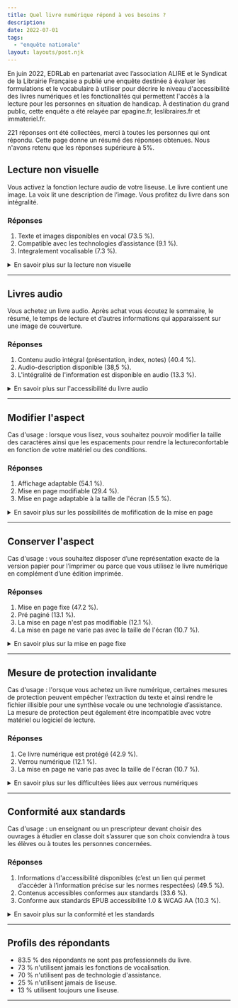 ```yaml
---
title: Quel livre numérique répond à vos besoins ? 
description: 
date: 2022-07-01
tags:
  - "enquête nationale"
layout: layouts/post.njk
---
```


En juin 2022, EDRLab en partenariat avec l’association ALIRE et le Syndicat de la Librairie Française a publié une enquête destinée à évaluer les formulations et le vocabulaire à utiliser pour décrire le niveau d'accessibilité des livres numériques et les fonctionalités qui permettent l'accès à la lecture pour les personnes en situation de handicap. À destination du grand public, cette enquête a été relayée par epagine.fr, leslibraires.fr et immateriel.fr.

221 réponses ont été collectées, merci à toutes les personnes qui ont répondu. Cette page donne un résumé des réponses obtenues. Nous n'avons retenu que les réponses supérieure à 5%.

<article id="accessModeTextual">
<h2>Lecture non visuelle</h2>
<p>Vous activez la fonction lecture audio de votre liseuse. Le livre contient une image. La voix lit une description de l’image. Vous profitez du livre dans son intégralité.</p>
<h3>Réponses</h3>
<ol>
<li>Texte et images disponibles en vocal (73.5 %).</li>
<li>Compatible avec les technologies d’assistance (9.1 %).</li>
<li>Integralement vocalisable (7.3 %).</li>
</ol>

<details><summary>En savoir plus sur la lecture non visuelle</summary>
<ul>
<li>Définition : le contenu du livre numérique est intégralement consultable en texte, les autres médias nécessaires à la compréhension sont décrits ou disposent d’une alternative textuelle.</li>
	<li>Exemple :
	<div class="ckeditor-html5-video" style="text-align: center;">
	<video controls="controls" controlslist="nodownload" src="https://raw.githubusercontent.com/edition-accessible/vocabulaire/main/docs/statics/thorium-descr-imgs.m4v" width="480px" aria-describedby="transcriptionThoriumVocal"></video>
	</div><span id="transcriptionThoriumVocal">Transcription : la voix de synthése lit le titre puis la description de l'image. Un surlignage jaune permet d'identifier que c'est l'image qui est lue.</span>.</li>
	<li>Précisions : la plupart des publications numériques disponiblesincluent leur contenu en texte numérique et peuvent indiquer qu’elles sont adaptées aux lecteurs d’écran. Les exceptions sont les publications dont une partie du contenu essentiel à la compréhension n’est inclus que dans des images, comme des graphiques, des tableaux ou des équations présentés sous forme d’images, et les publications dont l’apparence fixe est créée par une image de chaque page au lieu d’un texte véritable.</li>
</ul>
</details>
</article><hr/>
<article>
<h2 id="accessModeAuditory">Livres audio</h2>
<p>Vous achetez un livre audio. Après achat vous écoutez le sommaire, le résumé, le temps de lecture et d’autres informations qui apparaissent sur une image de couverture. </p>
<h3>Réponses</h3>
<ol>
<li>Contenu audio intégral (présentation, index, notes) (40.4 %).</li>
<li>Audio-description disponible (38,5 %).</li>
<li>L'intégralité de l'information est disponible en audio (13.3 %).</li>
</ol>

<details><summary>En savoir plus sur l'accessibilité du livre audio</summary>
<ul>
<li>Exemple : <img alt="Capture d'écran d'un dossier contenant des fichiers MP3 et un fichier couverture.mp3" src="https://raw.githubusercontent.com/edition-accessible/vocabulaire/main/docs/statics/image3.png">.</li>
<li>Définition : indication que cette publication peut être lue intégralement en mode audio. Cette désignation s’applique même si le texte est également disponible avec l’audio.</li>
<li>Précisions : les livres audio présentés sans texte sont considérés comme des publications optimisées. Ils ne répondent pas à toutes les exigences en matière d’accessibilité et ne seront donc pas identifiés lors du filtrage des publications “accessibles”, mais ils donnent accès à la publication à des utilisateurs spécifiques qui ont besoin de l’audio. Le fait de permettre aux utilisateurs d’être autonomes pour chercher dans une collection toutes les publications avec le son intégral aidera ces utilisateurs et le fait d’inclure cette information dans les métadonnées affichées alertera également les utilisateurs pour lesquels le son est inaccessible.</li>
</ul>
</details>
</article><hr/>
<article>
<h2 id="displayTransformability"> Modifier l'aspect</h2>
<p>Cas d'usage : lorsque vous lisez, vous souhaitez pouvoir modifier la taille des caractères ainsi que les espacements pour rendre la lectureconfortable en fonction de votre matériel ou des conditions.</p>

<h3>Réponses</h3>
<ol>
<li>Affichage adaptable (54.1 %).</li>
<li>Mise en page modifiable (29.4 %).</li>
<li>Mise en page adaptable à la taille de l'écran (5.5 %).</li>
</ol>

<details><summary>En savoir plus sur les possibilités de mofification de la mise en page</summary>
<ul>
<li>Exemple : <img alt="Dans l'interface de Thorium, l'aspect du livre est modifié : le fonc passe en en sépia puis en noir ; la police est grossie puis modifiée, les espacements des lignes sont agrandis." src="https://raw.githubusercontent.com/edition-accessible/vocabulaire/main/docs/statics/thorium_adjust_txt.gif">.</li>
<li>Définition : Lors de sa lecture, la mise en forme du fichier est adaptée aux besoins de l’utilisateur (taille adaptée à l’écran, police, taille de la police, espacements, etc.) en fonction des possibilités du logiciel de lecture.</li>	<li>Précisions : cela concerne les livres numériques au format EPUB (quand la mise en page n’est pas fixe), Kindle, Books ou HTML.</li>
</ul>
</details>
</article><hr/>
<article id="displayTransformabilityNo">
<h2>Conserver l'aspect</h2>
<p>Cas d'usage : vous souhaitez disposer d’une représentation exacte de la version papier pour l’imprimer ou parce que vous utilisez le livre numérique en complément d’une édition imprimée.</p>
<h3>Réponses</h3>
<ol>
<li>Mise en page fixe (47.2 %).</li>
<li>Pré paginé (13.1 %).</li>
<li>La mise en page n'est pas modifiable (12.1 %).</li>
<li>La mise en page ne varie pas avec la taille de l'écran (10.7 %).</li>
</ol>

<details><summary>En savoir plus sur la mise en page fixe</summary>
<ul>
<li>Exemple : <a href="https://ressources.sesamath.net/coll_docs/cah/valide/manuel_chapitre_2014_2SP1.pdf">Une page d'un manuel scolaire dont la mise en page structure fortement la lecture.</a><br/><img alt="" src="https://raw.githubusercontent.com/edition-accessible/vocabulaire/main/docs/statics/image6.png" style="width: 319.71px; height: 502.60px; margin-left: 0.00px; margin-top: 0.00px; transform: rotate(0.00rad) translateZ(0px); -webkit-transform: rotate(0.00rad) translateZ(0px);" title="">.</li>
<li>Définition : Lors de sa lecture, la mise en forme du fichier n’est pas modifiée quelle que soit la taille de l’écran. L’utilisateur ne peut pas modifier la police ou les espacements.</li>
<li>Précisions : les mises en page fixes sont par nature difficilement accessibles car elle sne peremttent pas d'ajuster le texte à sa vision ou à son écran. Il ets aussi particuliérement complexe d'assurer leur restitution correcte par une technologie d'assistance comme un lecteur d'écran qui assure la retsitution vocale ou braille. Par ailleurs la pagination de référence de l'original peut-être ajoutée dans un format EPUB ou HTML et rendue disponible via un menu spécifique.</li>
</ul>
</details>
</article><hr/>
<article id="disableByDrm">
 <h2>Mesure de protection invalidante</h2>
 <p>Cas d'usage : l'orsque vous achetez un livre num&eacute;rique, certaines mesures de protection peuvent emp&ecirc;cher l&rsquo;extraction du texte et ainsi rendre le fichier illisible pour une synth&egrave;se vocale ou une technologie d&rsquo;assistance. La mesure de protection peut &eacute;galement &ecirc;tre incompatible avec votre mat&eacute;riel ou logiciel de lecture.
 </p>

<h3>Réponses</h3>
<ol>
<li>Ce livre numérique est protégé (42.9 %).</li>
<li>Verrou numérique (12.1 %).</li>
<li>La mise en page ne varie pas avec la taille de l'écran (10.7 %).</li>
</ol>

 <details><summary>En savoir plus sur les difficultées liées aux verrous numériques</summary>
<ul>
<li>Exemple :<br/>
<img alt="" src="https://raw.githubusercontent.com/edition-accessible/vocabulaire/main/docs/statics/image5.png" style="width: 381.00px; height: 137.00px; margin-left: 0.00px; margin-top: 0.00px; transform: rotate(0.00rad) translateZ(0px); -webkit-transform: rotate(0.00rad) translateZ(0px);" title="">
<img alt="" src="https://raw.githubusercontent.com/edition-accessible/vocabulaire/main/docs/statics/image1.png" style="width: 584.00px; height: 240.00px; margin-left: 0.00px; margin-top: 0.00px; transform: rotate(0.00rad) translateZ(0px); -webkit-transform: rotate(0.00rad) translateZ(0px);" title="">.</li>
<li>
<span>D&eacute;finition :</span>
<span>&nbsp;les verrous num&eacute;riques, aussi appel&eacute;s DRM (de l&rsquo;anglais Digital Rights Management) ou mesures de protections techniques, sont des mesures de protection pour &eacute;viter ou limiter certains usages non autoris&eacute;s comme l&rsquo;impression, la copie ou le partage des fichiers num&eacute;riques. Ces 
<a href="https://www.google.com/url?q=https://fr.wikipedia.org/wiki/Gestion_des_droits_num%25C3%25A9riques%23Les_livres_num%25C3%25A9riques&amp;sa=D&amp;source=editors&amp;ust=1654525991332926&amp;usg=AOvVaw3DjsY4lvyx0sSaR_xELZml">mesures de protection appliqu&eacute;s aux livres num&eacute;riques</a> &nbsp;peuvent rendre inop&eacute;rantes des fonctionnalit&eacute;s essentielles &agrave; l&rsquo;accessibilit&eacute;. .</li>
<li>Pr&eacute;cisions : .</li>
</ul></details>
 </article><hr/>
<article id="conformsTo">
<h2>Conformité aux standards</h2>
<p>Cas d'usage : un enseignant ou un prescripteur devant choisir des ouvrages à étudier en classe doit s’assurer que son choix conviendra à tous les élèves ou à toutes les personnes concernées. 
</p>


<h3>Réponses</h3>
<ol>
<li>Informations d'accessibilité disponibles (c’est un lien qui permet d’accéder à l’information précise sur les normes respectées) (49.5 %).</li>
<li>Contenus accessibles conformes aux standards (33.6 %).</li>
<li>Conforme aux standards EPUB accessibilité 1.0 & WCAG AA (10.3 %).</li>
</ol>


<details><summary>En savoir plus sur la conformité et les standards</summary>
<ul>
<li>Exemple : <a href="https://edition-accessible.github.io/signalement/protoype1/ace-smart-report-fr.html">un rapport de conformité d'accessibilité EPUB (nouvelle fenêtre)</a>|</li>
<li>Définition : les normes 
<a href="https://www.w3.org/Translations/WCAG20-fr/">Règles pour l'accessibilité des contenus Web (WCAG en anglais)</a>et <a href="https://www.edrlab.org/public/sne/TAE_HTML_V3/Techniques_d_Accessibilite_EPUB%201.0.htm">Accessibilité EPUB (<span lang="en">Epub Accessibility</span> en anglais) </a> offrent un consensus sur les pratiques à mettre en oeuvre pour assurer la meilleur accessibilité possible au plus grand nombre d'utilisateurs. Les créateurs de documents doivent les respecter ainsi que les fabricants de matériel de lecture ou de technologies d'assistance.</li>
<li>Précisions : ces normes sont techniques et peuvent-être difficiles à comprendre pour des utilisateurs. .</li>
</ul>
</details>
</article><hr/>
<article><h2>Profils des répondants</h2>
<ul>
<li>83.5 % des répondants ne sont pas professionnels du livre.</li>
<li>73 % n'utilisent jamais les fonctions de vocalisation.</li>
<li>70 % n'utilisent pas de technologie d'assistance.</li>
<li>25 % n'utilisent jamais de liseuse.</li>
<li>13 % utilisent toujours une liseuse.</li>
</ul>

<p></p>
</article><hr/>